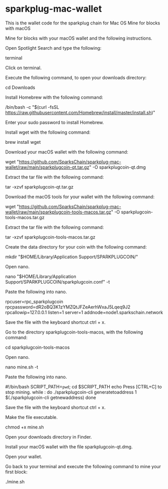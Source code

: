 # sparkplug-mac-wallet
This is the wallet code for the sparkplug chain for Mac OS
Mine for blocks with macOS

Mine for blocks with your macOS wallet and the following instructions.

Open Spotlight Search and type the following:

terminal

Click on terminal.

Execute the following command, to open your downloads directory:

cd Downloads

Install Homebrew with the following command:

/bin/bash -c "$(curl -fsSL https://raw.githubusercontent.com/Homebrew/install/master/install.sh)"

Enter your sudo password to install Homebrew.

Install wget with the following command:

brew install wget

Download your macOS wallet with the following command:

wget "https://github.com/SparksChain/sparkplug-mac-wallet/raw/main/sparkplugcoin-qt.tar.gz" -O sparkplugcoin-qt.dmg

Extract the tar file with the following command:

tar -xzvf sparkplugcoin-qt.tar.gz

Download the macOS tools for your wallet with the following command:

wget "https://github.com/SparksChain/sparkplug-mac-wallet/raw/main/sparkplugcoin-tools-macos.tar.gz" -O sparkplugcoin-tools-macos.tar.gz

Extract the tar file with the following command:

tar -xzvf sparkplugcoin-tools-macos.tar.gz

Create the data directory for your coin with the following command:

mkdir "$HOME/Library/Application Support/SPARKPLUGCOIN/"

Open nano.

nano "$HOME/Library/Application Support/SPARKPLUGCOIN/sparkplugcoin.conf" -t

Paste the following into nano.

rpcuser=rpc_sparkplugcoin
rpcpassword=dR2oBQ3K1zYMZQtJFZeAerhWxaJ5Lqeq9J2
rpcallowip=127.0.0.1
listen=1
server=1
addnode=node1.sparkschain.network

Save the file with the keyboard shortcut ctrl + x.

Go to the directory sparkplugcoin-tools-macos, with the following command:

cd sparkplugcoin-tools-macos

Open nano.

nano mine.sh -t

Paste the following into nano.

#!/bin/bash
SCRIPT_PATH=`pwd`;
cd $SCRIPT_PATH
echo Press [CTRL+C] to stop mining.
while :
do
./sparkplugcoin-cli generatetoaddress 1 $(./sparkplugcoin-cli getnewaddress)
done

Save the file with the keyboard shortcut ctrl + x.

Make the file executable.

chmod +x mine.sh

Open your downloads directory in Finder.

Install your macOS wallet with the file sparkplugcoin-qt.dmg.

Open your wallet.

Go back to your terminal and execute the following command to mine your first block:

./mine.sh
